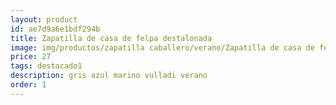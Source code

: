```yaml
---
layout: product
id: ae7d9a6e1bdf294b
title: Zapatilla de casa de felpa destalonada
image: img/productos/zapatilla caballero/verano/Zapatilla de casa de felpa destalonada=27=destacado1 =gris azul marino vulladi verano.webp
price: 27
tags: destacado1 
description: gris azul marino vulladi verano
order: 1
---
```

